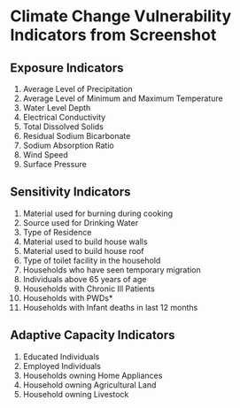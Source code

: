 # Climate Change Vulnerability Indicators from Screenshot

## Exposure Indicators
1. Average Level of Precipitation
2. Average Level of Minimum and Maximum Temperature
3. Water Level Depth
4. Electrical Conductivity
5. Total Dissolved Solids
6. Residual Sodium Bicarbonate
7. Sodium Absorption Ratio
8. Wind Speed
9. Surface Pressure

## Sensitivity Indicators
1. Material used for burning during cooking
2. Source used for Drinking Water
3. Type of Residence
4. Material used to build house walls
5. Material used to build house roof
6. Type of toilet facility in the household
7. Households who have seen temporary migration
8. Individuals above 65 years of age
9. Households with Chronic Ill Patients
10. Households with PWDs*
11. Households with Infant deaths in last 12 months

## Adaptive Capacity Indicators
1. Educated Individuals
2. Employed Individuals
3. Households owning Home Appliances
4. Household owning Agricultural Land
5. Household owning Livestock
